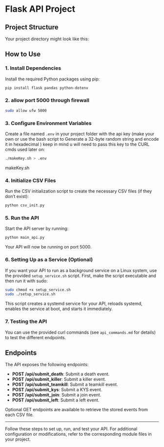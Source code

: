 # Flask API Project

## Project Structure

Your project directory might look like this:


## How to Use

### 1. Install Dependencies

Install the required Python packages using pip:

```bash
pip install flask pandas python-dotenv
```


### 2. allow port 5000 through firewall

```bash
sudo allow ufw 5000
```


### 3. Configure Environment Variables

Create a file named `.env` in your project folder with the api key (make your own or use the bash script to Generate a 32-byte random string and encode it in hexadecimal )
keep in mind u will need to pass this key to the CURL cmds used later on:

```bash
./makeKey.sh > .env
```

makeKey.sh



### 4. Initialize CSV Files

Run the CSV initialization script to create the necessary CSV files (if they don’t exist):

```bash
python csv_init.py
```

### 5. Run the API

Start the API server by running:

```bash
python main_api.py
```

Your API will now be running on port 5000.

### 6. Setting Up as a Service (Optional)

If you want your API to run as a background service on a Linux system, use the provided `setup_service.sh` script. First, make the script executable and then run it with sudo:

```bash
sudo chmod +x setup_service.sh
sudo ./setup_service.sh
```

This script creates a systemd service for your API, reloads systemd, enables the service at boot, and starts it immediately.

### 7. Testing the API

You can use the provided curl commands (see `api_commands.md` for details) to test the different endpoints.

## Endpoints

The API exposes the following endpoints:

- **POST /api/submit_death**: Submit a death event.
- **POST /api/submit_killer**: Submit a killer event.
- **POST /api/submit_teamkill**: Submit a teamkill event.
- **POST /api/submit_kys**: Submit a KYS event.
- **POST /api/submit_join**: Submit a join event.
- **POST /api/submit_left**: Submit a left event.

Optional GET endpoints are available to retrieve the stored events from each CSV file.

---

Follow these steps to set up, run, and test your API. For additional configuration or modifications, refer to the corresponding module files in your project.

